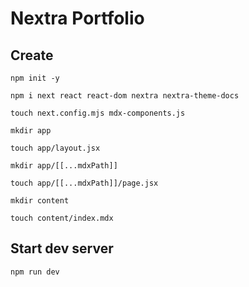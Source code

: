 # Nextra Portfolio

## Create

```
npm init -y
```

```
npm i next react react-dom nextra nextra-theme-docs
```

```
touch next.config.mjs mdx-components.js
```

```
mkdir app
```

```
touch app/layout.jsx
```

```
mkdir app/[[...mdxPath]]
```

```
touch app/[[...mdxPath]]/page.jsx
```

```
mkdir content
```

```
touch content/index.mdx
```

## Start dev server

```
npm run dev
```
